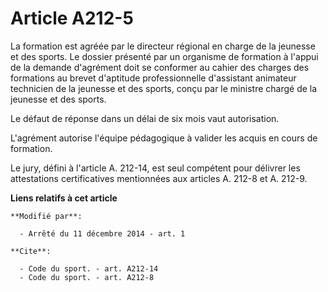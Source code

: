 # Article A212-5

La formation est agréée par le directeur régional en charge de la jeunesse et des sports. Le dossier présenté par un
organisme de formation à l'appui de la demande d'agrément doit se conformer au cahier des charges des formations au brevet
d'aptitude professionnelle d'assistant animateur technicien de la jeunesse et des sports, conçu par le ministre chargé de la
jeunesse et des sports.

Le défaut de réponse dans un délai de six mois vaut autorisation.

L'agrément autorise l'équipe pédagogique à valider les acquis en cours de formation. 

Le jury, défini à l'article A. 212-14, est seul compétent pour délivrer les attestations certificatives mentionnées aux
articles A. 212-8 et A. 212-9.

**Liens relatifs à cet article**

	**Modifié par**:

	  - Arrêté du 11 décembre 2014 - art. 1

	**Cite**:

	  - Code du sport. - art. A212-14
	  - Code du sport. - art. A212-8
